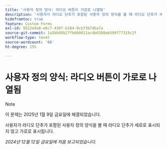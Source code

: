 ```yaml
---
title: '사용자 정의 양식: 라디오 버튼이 가로로 나열됨'
description: '사용자가 라디오 단추가 포함된 사용자 정의 양식을 볼 때 라디오 단추가 세로로 표시되지 않고 가로로 표시됩니다. '
hidefromtoc: true
feature: Custom Forms
exl-id: 9522e9a8-e6c7-436f-b184-9cb73b7dba7a
source-git-commit: 1a3bb95b27fb660011ac4b0380eb599f77319c2f
workflow-type: tm+mt
source-wordcount: '66'
ht-degree: 15%

---
```


# 사용자 정의 양식: 라디오 버튼이 가로로 나열됨

>[!NOTE]
>
>이 문제는 2025년 1월 9일 금요일에 해결되었습니다.

사용자가 라디오 단추가 포함된 사용자 정의 양식을 볼 때 라디오 단추가 세로로 표시되지 않고 가로로 표시됩니다.

_2024년 12월 12일 금요일에 처음 보고되었습니다._
